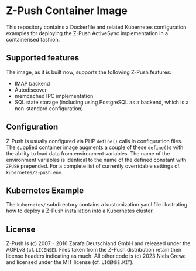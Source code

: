 # Z-Push Container Image

This repository contains a Dockerfile and related Kubernetes configuration
examples for deploying the Z-Push ActiveSync implementation in a
containerised fashion.

## Supported features

The image, as it is built now, supports the following Z-Push features:

* IMAP backend
* Autodiscover
* memcached IPC implementation
* SQL state storage (including using PostgreSQL as a backend, which is a non-standard configuration)

## Configuration

Z-Push is usually configured via PHP `define()` calls in configuration files. The supplied container
image augments a couple of these `define()`s with the ability to load data from environment variables.
The name of the environment variables is identical to the name of the defined constant with `ZPUSH`
prepended. For a complete list of currently overridable settings cf. `kubernetes/z-push.env`.

## Kubernetes Example

The `kubernetes/` subdirectory contains a kustomization.yaml file illustrating how to deploy
a Z-Push installation into a Kubernetes cluster.

## License

Z-Push is (c) 2007 - 2016 Zarafa Deutschland GmbH and released under the AGPLv3 (cf. `LICENSE`). Files
taken from the Z-Push distribution retain their license headers indicating as much. All other code is
(c) 2023 Niels Grewe and licensed under the MIT license (cf. `LICENSE.MIT`).
